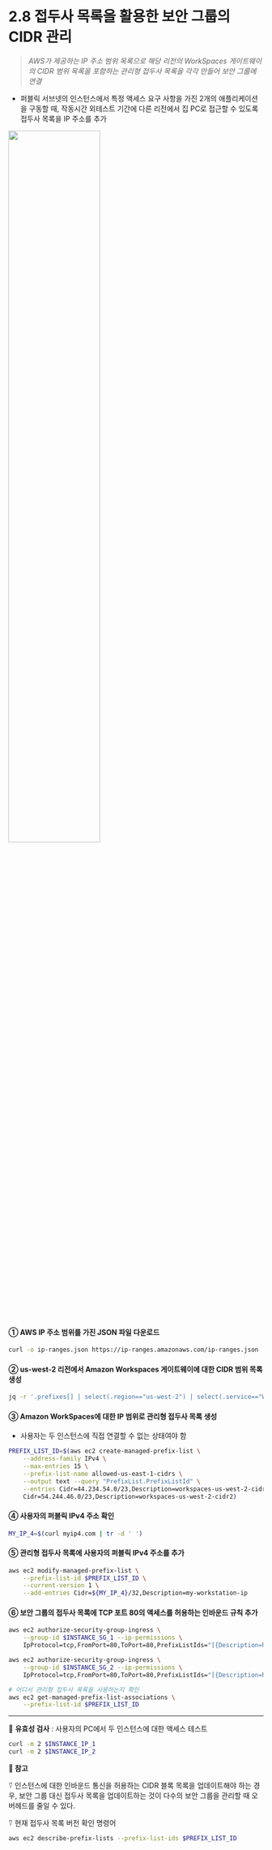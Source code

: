 # 2.8 접두사 목록을 활용한 보안 그룹의 CIDR 관리

> _AWS가 제공하는 IP 주소 범위 목록으로 해당 리전의 WorkSpaces 게이트웨이의 CIDR 범위 목록을 포함하는 관리형 접두사 목록을 각각 만들어 보안 그룹에 연결_

- 퍼블릭 서브넷의 인스턴스에서 특정 액세스 요구 사항을 가진 2개의 애플리케이션을 구동할 때, 작동시간 외테스트 기간에 다른 리전에서 집 PC로 접근할 수 있도록 접두사 목록을 IP 주소를 추가

<img src="https://user-images.githubusercontent.com/70079416/222061218-a06f6834-4b95-4cc4-bdb6-2c5bf6fc7cf9.png" width="60%" height="60%" />

#### ① AWS IP 주소 범위를 가진 JSON 파일 다운로드

```bash
curl -o ip-ranges.json https://ip-ranges.amazonaws.com/ip-ranges.json
```

#### ② us-west-2 리전에서 Amazon Workspaces 게이트웨이에 대한 CIDR 범위 목록 생성

```bash
jq -r '.prefixes[] | select(.region=="us-west-2") | select(.service=="WORKSPACES_GATEWAYS") | .ip_prefix' < ip-ranges.json
```

#### ③ Amazon WorkSpaces에 대한 IP 범위로 관리형 접두사 목록 생성

- 사용자는 두 인스턴스에 직접 연결할 수 없는 상태여야 함

```bash
PREFIX_LIST_ID=$(aws ec2 create-managed-prefix-list \
	--address-family IPv4 \
	--max-entries 15 \
	--prefix-list-name allowed-us-east-1-cidrs \
	--output text --query "PrefixList.PrefixListId" \
	--entries Cidr=44.234.54.0/23,Description=workspaces-us-west-2-cidr1 \
	Cidr=54.244.46.0/23,Description=workspaces-us-west-2-cidr2)
```

#### ④ 사용자의 퍼블릭 IPv4 주소 확인

```bash
MY_IP_4=$(curl myip4.com | tr -d ' ')
```

#### ⑤ 관리형 접두사 목록에 사용자의 퍼블릭 IPv4 주소를 추가

```bash
aws ec2 modify-managed-prefix-list \
	--prefix-list-id $PREFIX_LIST_ID \
	--current-version 1 \
	--add-entries Cidr=${MY_IP_4}/32,Description=my-workstation-ip
```

#### ⑥ 보안 그룹의 접두사 목록에 TCP 포트 80의 액세스를 허용하는 인바운드 규칙 추가

```bash
aws ec2 authorize-security-group-ingress \
	--group-id $INSTANCE_SG_1 --ip-permissions \
	IpProtocol=tcp,FromPort=80,ToPort=80,PrefixListIds="[{Description=http-fromprefix-list,PrefixListId=$PREFIX_LIST_ID}]"

aws ec2 authorize-security-group-ingress \
	--group-id $INSTANCE_SG_2 --ip-permissions \
	IpProtocol=tcp,FromPort=80,ToPort=80,PrefixListIds="[{Description=http-fromprefix-list,PrefixListId=$PREFIX_LIST_ID}]"
```

```bash
# 어디서 관리형 접두사 목록을 사용하는지 확인
aws ec2 get-managed-prefix-list-associations \
	--prefix-list-id $PREFIX_LIST_ID
```

---

🥕 **유효성 검사** : 사용자의 PC에서 두 인스턴스에 대한 액세스 테스트

```bash
curl -m 2 $INSTANCE_IP_1
curl -m 2 $INSTANCE_IP_2
```

**🥕 참고**

⍢ 인스턴스에 대한 인바운드 통신을 허용하는 CIDR 블록 목록을 업데이트해야 하는 경우, 보안 그룹 대신 접두사 목록을 업데이트하는 것이 다수의 보안 그룹을 관리할 때 오버헤드를 줄일 수 있다.

⍢ 현재 접두사 목록 버전 확인 명령어

```bash
aws ec2 describe-prefix-lists --prefix-list-ids $PREFIX_LIST_ID
```
